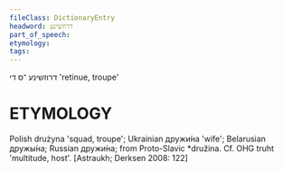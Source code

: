 ```yaml
---
fileClass: DictionaryEntry
headword: דרוזשינע
part_of_speech: 
etymology: 
tags: 
---
```

דרוזשינע
־ס
די
'retinue, troupe'

ETYMOLOGY
===========
Polish drużyna 'squad, troupe'; Ukrainian дружи́на 'wife'; Belarusian дружы́на; Russian дружи́на; from Proto-Slavic *družina. Cf. OHG truht 'multitude, host'. 
[Astraukh; Derksen 2008: 122]
